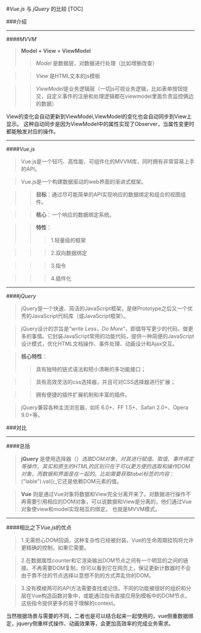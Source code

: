 #*Vue.js* 与 *jQuery* 的比较
[TOC]

###介绍

-------------------------------------------------------------------------------

####*MVVM*
>**Model + View + ViewModel**
>>*Model* 是数据层，对数据进行处理（比如增删改查）

>>*View* 是HTML文本的js模板

>>*ViewModel*是业务逻辑层（一切js可视业务逻辑，比如表单按钮提交，自定义事件的注册和处理逻辑都在viewmodel里面负责监控俩边的数据）

View的变化会自动更新到ViewModel,ViewModel的变化也会自动同步到View上显示。
这种自动同步是因为ViewModel中的属性实现了Observer，当属性变更时都能触发对应的操作。

-------------------------------------------------------------------------------

####*Vue.js*
>Vue.js是一个轻巧、高性能、可组件化的MVVM库，同时拥有非常容易上手的API。

>Vue.js是一个构建数据驱动的web界面的渐进式框架。

>>**目标**：通过尽可能简单的API实现响应的数据绑定和组合的视图组件。

>>**核心**：一个响应的数据绑定系统。

>>**特性**：
>>>1.轻量级的框架

>>>2.双向数据绑定

>>>3.指令

>>>4.插件化

-------------------------------------------------------------------------------

####*jQuery*
>jQuery是一个快速、简洁的JavaScript框架，是继Prototype之后又一个优秀的JavaScript代码库（或JavaScript框架）。

>jQuery设计的宗旨是“*write Less，Do More*”，即倡导写更少的代码，做更多的事情。它封装JavaScript常用的功能代码，提供一种简便的JavaScript设计模式，优化HTML文档操作、事件处理、动画设计和Ajax交互。

>**核心特性**：
>>具有独特的链式语法和短小清晰的多功能接口；

>>具有高效灵活的css选择器，并且可对CSS选择器进行扩展；

>>拥有便捷的插件扩展机制和丰富的插件。

>jQuery兼容各种主流浏览器，如IE 6.0+、FF 1.5+、Safari 2.0+、Opera 9.0+等。

###对比

-------------------------------------------------------------------------------

####总括
>**jQuery**
是使用选择器（$）选取DOM对象，对其进行赋值、取值、事件绑定等操作，其实和原生的HTML的区别只在于可以更方便的选取和操作DOM对象，而数据和界面是在一起的。比如需要获取label标签的内容：$("lable").val();,它还是依赖DOM元素的值。 

>**Vue**
则是通过Vue对象将数据和View完全分离开来了。对数据进行操作不再需要引用相应的DOM对象，可以说数据和View是分离的，他们通过Vue对象使view和model实现相互的绑定。
也就是MVVM模式。

-------------------------------------------------------------------------------

####相比之下*Vue.js*的优点
>1.无需担心DOM回调，这种复杂性已经被封装。Vue的生命周期挂钩将允许更精确的控制，如果它需要。

>2.在数据属性counter和它渲染输出DOM节点之间有一个明显的之间的链接。不再需要DOM复制，你可以看到它在网页上，保证更新计数器时不会由于靠不住的节点选择以意想不到的方式弄乱你的DOM。

>3.没有模棱两可的API方法需要查找或记住。不同的功能被很好的组织和分层在Vue构造函数对象中，或能通过指令直接应用到模板中的DOM节点，这些指令提供更多的易于理解的context。

当然根据场景与需要的不同，二者也是可以结合起来一起使用的，vue侧重数据绑定，jquery侧重样式操作、动画效果等，会更加高效率的完成业务需求。

